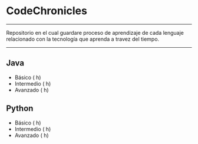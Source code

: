 # CodeChronicles

***
Repositorio en el cual guardare proceso de aprendizaje de cada lenguaje relacionado con la tecnología que aprenda a travez del tiempo.
***
## Java
* Básico ( h)
* Intermedio ( h)
* Avanzado ( h)

## Python
* Básico ( h)
* Intermedio ( h)
* Avanzado ( h)
